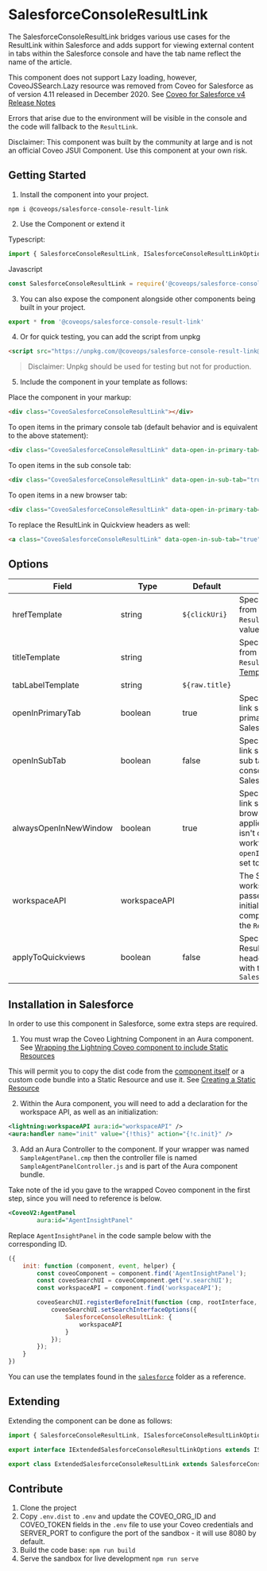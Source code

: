 # SalesforceConsoleResultLink

The SalesforceConsoleResultLink bridges various use cases for the ResultLink within Salesforce and adds support for viewing external content in tabs within the Salesforce console and have the tab name reflect the name of the article.

This component does not support Lazy loading, however, CoveoJSSearch.Lazy resource was removed from Coveo for Salesforce as of version 4.11 released in December 2020. See [Coveo for Salesforce v4 Release Notes](https://docs.coveo.com/en/3236/coveo-for-salesforce/coveo-for-salesforce-v4-release-notes#december-2020-release-v411)

Errors that arise due to the environment will be visible in the console and the code will fallback to the `ResultLink`.

Disclaimer: This component was built by the community at large and is not an official Coveo JSUI Component. Use this component at your own risk.

## Getting Started

1. Install the component into your project.

```
npm i @coveops/salesforce-console-result-link
```

2. Use the Component or extend it

Typescript:

```javascript
import { SalesforceConsoleResultLink, ISalesforceConsoleResultLinkOptions } from '@coveops/salesforce-console-result-link';
```

Javascript

```javascript
const SalesforceConsoleResultLink = require('@coveops/salesforce-console-result-link').SalesforceConsoleResultLink;
```

3. You can also expose the component alongside other components being built in your project.

```javascript
export * from '@coveops/salesforce-console-result-link'
```

4. Or for quick testing, you can add the script from unpkg

```html
<script src="https://unpkg.com/@coveops/salesforce-console-result-link@latest/dist/index.min.js"></script>
```

> Disclaimer: Unpkg should be used for testing but not for production.

5. Include the component in your template as follows:

Place the component in your markup:

```html
<div class="CoveoSalesforceConsoleResultLink"></div>
```

To open items in the primary console tab (default behavior and is equivalent to the above statement):

```html
<div class="CoveoSalesforceConsoleResultLink" data-open-in-primary-tab="true"></div>
```

To open items in the sub console tab:

```html
<div class="CoveoSalesforceConsoleResultLink" data-open-in-sub-tab="true"></div>
```

To open items in a new browser tab:

```html
<div class="CoveoSalesforceConsoleResultLink" data-open-in-primary-tab="false"></div>
```

To replace the ResultLink in Quickview headers as well:

```html
<a class="CoveoSalesforceConsoleResultLink" data-open-in-sub-tab="true" data-apply-to-quickviews="true"></a>
```

## Options 

| Field | Type | Default | Description |
| --- | --- | --- | --- |
| hrefTemplate | string | `${clickUri}` | Specifies a template literal from which to generate the `ResultLink` `href` attribute value (see [Template literals](https://developer.mozilla.org/en/docs/Web/JavaScript/Reference/Template_literals)) |
| titleTemplate | string |  | Specifies a template literal from which to generate the `ResultLink` display title (see [Template literals](https://developer.mozilla.org/en/docs/Web/JavaScript/Reference/Template_literals)). |
| tabLabelTemplate | string | `${raw.title}` |  |
| openInPrimaryTab | boolean | true | Specifies whether the result link should open within the primary tabs of the Salesforce console. |
| openInSubTab | boolean | false | Specifies whether the result link should open within the sub tabs of the Salesforce console within an open Salesforce record. |
| alwaysOpenInNewWindow | boolean | true | Specifies whether the result link should open in a new browser tab. This option only applies if the environment isn't compatible with the workforceAPI or the `openInPrimaryTab` option is set to `false`. |
| workspaceAPI | workspaceAPI |  | The Salesforce workspaceAPI must be passed to the component at initialization. If it is not, the component will fallback to the `ResultLink` |
| applyToQuickviews | boolean | false | Specifies whether the ResultLink in Quickview headers should be replaced with the `SalesforceConsoleResultLink` |

## Installation in Salesforce

In order to use this component in Salesforce, some extra steps are required. 

1. You must wrap the Coveo Lightning Component in an Aura component. See [Wrapping the Lightning Coveo component to include Static Resources](https://coveo-turbo.github.io/docs/Salesforce-Integration.html#wrapping-the-lightning-coveo-component-to-include-static-resources)

This will permit you to copy the dist code from the [component itself](https://unpkg.com/@coveops/salesforce-console-result-link@latest/dist/index.min.js) or a custom code bundle into a Static Resource and use it. See [Creating a Static Resource](https://coveo-turbo.github.io/docs/Salesforce-Integration.html#creating-a-static-resource)

2. Within the Aura component, you will need to add a declaration for the workspace API, as well as an initialization:

```xml
<lightning:workspaceAPI aura:id="workspaceAPI" />
<aura:handler name="init" value="{!this}" action="{!c.init}" />
```

3. Add an Aura Controller to the component. If your wrapper was named `SampleAgentPanel.cmp` then the controller file is named `SampleAgentPanelController.js` and is part of the Aura component bundle.

Take note of the id you gave to the wrapped Coveo component in the first step, since you will need to reference is below. 

```xml
<CoveoV2:AgentPanel
        aura:id="AgentInsightPanel"
```

Replace `AgentInsightPanel` in the code sample below with the corresponding ID.

```js
({
    init: function (component, event, helper) {
        const coveoComponent = component.find('AgentInsightPanel');
        const coveoSearchUI = coveoComponent.get('v.searchUI');
        const workspaceAPI = component.find('workspaceAPI');

        coveoSearchUI.registerBeforeInit(function (cmp, rootInterface, Coveo) {
            coveoSearchUI.setSearchInterfaceOptions({
                SalesforceConsoleResultLink: {
                    workspaceAPI
                }
            });
        });
    }
})
```

You can use the templates found in the [`salesforce`](https://github.com/Coveo-Turbo/salesforce-console-result-link/tree/master/salesforce) folder as a reference.

## Extending

Extending the component can be done as follows:

```javascript
import { SalesforceConsoleResultLink, ISalesforceConsoleResultLinkOptions } from "@coveops/salesforce-console-result-link";

export interface IExtendedSalesforceConsoleResultLinkOptions extends ISalesforceConsoleResultLinkOptions {}

export class ExtendedSalesforceConsoleResultLink extends SalesforceConsoleResultLink {}
```

## Contribute

1. Clone the project
2. Copy `.env.dist` to `.env` and update the COVEO_ORG_ID and COVEO_TOKEN fields in the `.env` file to use your Coveo credentials and SERVER_PORT to configure the port of the sandbox - it will use 8080 by default.
3. Build the code base: `npm run build`
4. Serve the sandbox for live development `npm run serve`